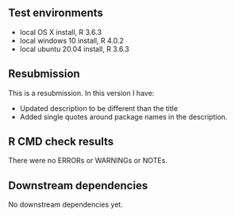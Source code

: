 ## Test environments
* local OS X install, R 3.6.3
* local windows 10 install, R 4.0.2
* local ubuntu 20.04 install, R 3.6.3

## Resubmission
This is a resubmission. In this version I have:

* Updated description to be different than the title 
* Added single quotes around package names in the description. 

## R CMD check results
There were no ERRORs or WARNINGs or NOTEs. 

## Downstream dependencies
No downstream dependencies yet. 
